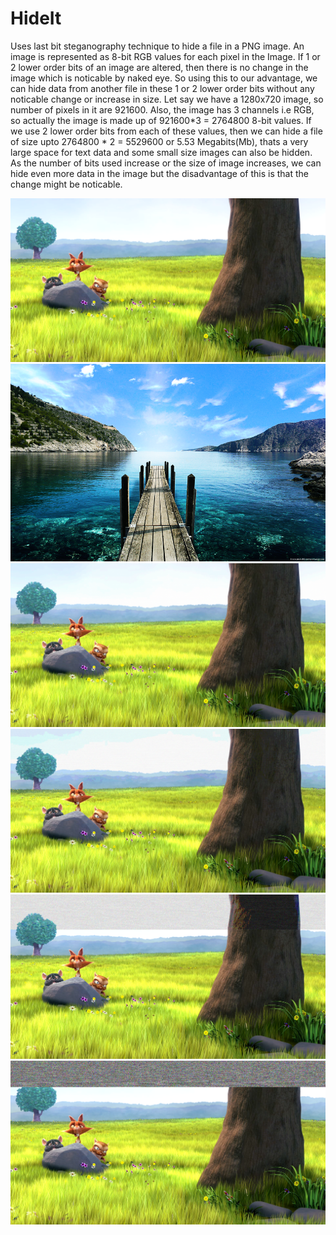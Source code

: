# HideIt
Uses last bit steganography technique to hide a file in a PNG image. An image is represented as 8-bit RGB values for each pixel in the Image.
If 1 or 2 lower order bits of an image are altered, then there is no change in the image which is noticable by naked eye.
So using this to our advantage, we can hide data from another file in these 1 or 2 lower order bits without any noticable change or increase in size.
Let say we have a 1280x720 image, so number of pixels in it are 921600. Also, the image has 3 channels i.e RGB, so actually the image is made up of 921600*3 = 2764800 8-bit values. If we use 2 lower order bits from each of these values, then we can hide a file of size upto 2764800 * 2 = 5529600 or 5.53 Megabits(Mb), thats a very large space for text data and some small size images can also be hidden.
As the number of bits used increase or the size of image increases, we can hide even more data in the image but the disadvantage of this is that the change might be noticable.

![Main Image](/samples/1.png?raw=true "Original Image")
![Hidden Image](/samples/101.png?raw=true "Hidden Image")
![2-bits](/samples/hide2.png?raw=true "Using 2 LSBs for hiding data")
![4-bits](/samples/hide4.png?raw=true "Using 4 LSBs for hiding data")
![6-bits](/samples/hide6.png?raw=true "Using 6 LSBs for hiding data")
![8-bits](/samples/hide8.png?raw=true "Using 8 bits for hiding data")
